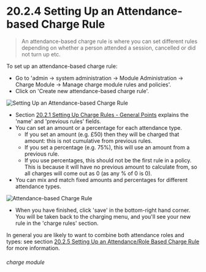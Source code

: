 # 20.2.4 Setting Up an Attendance-based Charge Rule

> An attendance-based charge rule is where you can set different rules depending on whether a person attended a session, cancelled or did not turn up etc. 


To set up an attendance-based charge rule:
- Go to 'admin -> system administration -> Module Administration -> Charge Module -> Manage charge module rules and policies'.
- Click on 'Create new attendance-based charge rule'.

![Setting Up an Attendance-based Charge Rule](20.2.4a.png)

- Section [20.2.1  Setting Up Charge Rules - General Points](/help/index/p/20.2.1) explains the 'name' and 'previous rules' fields. 
- You can set an amount or a percentage for each attendance type. 
   - If you set an amount (e.g. £50) then they will be charged that amount: this is not cumulative from previous rules. 
   - If you set a percentage (e.g. 75%), this will use an amount from a previous rule. 
   - If you use percentages, this should not be the first rule in a policy. This is because it will have no previous amount to calculate from, so all charges will come out as 0 (as any % of 0 is 0). 
- You can mix and match fixed amounts and percentages for different attendance types. 

![Attendance-based Charge Rule](20.2.4b.png)

- When you have finished, click 'save' in the bottom-right hand corner. You will be taken back to the charging menu, and you'll see your new rule in the 'charge rules' section.

In general you are likely to want to combine both attendance roles and types: see section [20.2.5  Setting Up an Attendance/Role Based Charge Rule](/help/index/p/20.2.5) for more information. 

 
###### charge module

